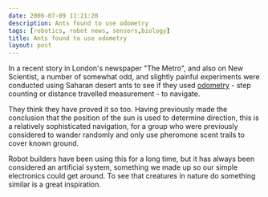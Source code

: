 ```yaml
---
date: 2006-07-09 11:21:20
description: Ants found to use odometry
tags: [robotics, robot news, sensors,biology]
title: Ants found to use odometry
layout: post
---
```

In a recent story in London's newspaper "The Metro", and also on New Scientist, a number of somewhat odd,  and slightly painful experiments were conducted using Saharan desert ants to see if they used [odometry](/wiki/odometry "Measurement of distance through step/rev counting") - step counting or distance travelled measurement - to navigate.

They think they have proved it so too. Having previously made the conclusion that the position of the sun is used to determine direction, this is a relatively sophisticated navigation, for a group who were previously considered to wander randomly and only use pheromone scent trails to cover known ground.

Robot builders have been using this for a long time, but it has always been considered an artificial system, something we made up so our simple electronics could get around. To see that creatures in nature do something similar is a great inspiration.
